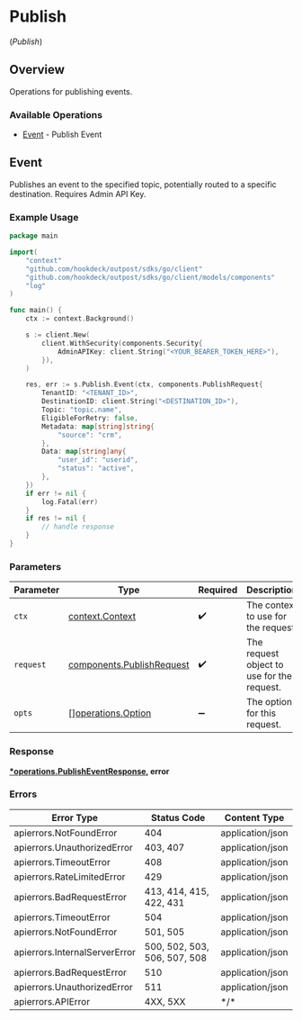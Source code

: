 # Publish
(*Publish*)

## Overview

Operations for publishing events.

### Available Operations

* [Event](#event) - Publish Event

## Event

Publishes an event to the specified topic, potentially routed to a specific destination. Requires Admin API Key.

### Example Usage

```go
package main

import(
	"context"
	"github.com/hookdeck/outpost/sdks/go/client"
	"github.com/hookdeck/outpost/sdks/go/client/models/components"
	"log"
)

func main() {
    ctx := context.Background()

    s := client.New(
        client.WithSecurity(components.Security{
            AdminAPIKey: client.String("<YOUR_BEARER_TOKEN_HERE>"),
        }),
    )

    res, err := s.Publish.Event(ctx, components.PublishRequest{
        TenantID: "<TENANT_ID>",
        DestinationID: client.String("<DESTINATION_ID>"),
        Topic: "topic.name",
        EligibleForRetry: false,
        Metadata: map[string]string{
            "source": "crm",
        },
        Data: map[string]any{
            "user_id": "userid",
            "status": "active",
        },
    })
    if err != nil {
        log.Fatal(err)
    }
    if res != nil {
        // handle response
    }
}
```

### Parameters

| Parameter                                                              | Type                                                                   | Required                                                               | Description                                                            |
| ---------------------------------------------------------------------- | ---------------------------------------------------------------------- | ---------------------------------------------------------------------- | ---------------------------------------------------------------------- |
| `ctx`                                                                  | [context.Context](https://pkg.go.dev/context#Context)                  | :heavy_check_mark:                                                     | The context to use for the request.                                    |
| `request`                                                              | [components.PublishRequest](../../models/components/publishrequest.md) | :heavy_check_mark:                                                     | The request object to use for the request.                             |
| `opts`                                                                 | [][operations.Option](../../models/operations/option.md)               | :heavy_minus_sign:                                                     | The options for this request.                                          |

### Response

**[*operations.PublishEventResponse](../../models/operations/publisheventresponse.md), error**

### Errors

| Error Type                    | Status Code                   | Content Type                  |
| ----------------------------- | ----------------------------- | ----------------------------- |
| apierrors.NotFoundError       | 404                           | application/json              |
| apierrors.UnauthorizedError   | 403, 407                      | application/json              |
| apierrors.TimeoutError        | 408                           | application/json              |
| apierrors.RateLimitedError    | 429                           | application/json              |
| apierrors.BadRequestError     | 413, 414, 415, 422, 431       | application/json              |
| apierrors.TimeoutError        | 504                           | application/json              |
| apierrors.NotFoundError       | 501, 505                      | application/json              |
| apierrors.InternalServerError | 500, 502, 503, 506, 507, 508  | application/json              |
| apierrors.BadRequestError     | 510                           | application/json              |
| apierrors.UnauthorizedError   | 511                           | application/json              |
| apierrors.APIError            | 4XX, 5XX                      | \*/\*                         |